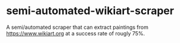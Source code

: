 # semi-automated-wikiart-scraper
A semi/automated scraper that can extract paintings from https://www.wikiart.org at a success rate of rougly 75%. 
